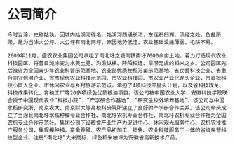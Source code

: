 # 公司简介

    今时当涂，史称姑孰，因城内姑溪河得名。姑溪河西通长江，东连石臼湖，流经之处，鱼盐所聚，是为当涂大公圩。大公圩有南北两圩，原因地势低洼，农业基础设施薄弱，屯耕不易。

    2009年11月，盛农农业集团公司承租了南北圩之塘南镇南圩7000余亩土地，着力打造现代农业科技园区，将昔日滩涂变为水美土肥、沟渠纵横、阡陌相连、旱涝无虞的稻米之乡。公司园区先后被评为全国青少年农业科普示范基地、农业部优质粳稻万亩示范基地、省民营科技企业、省重合同守信用企业、省市现代农业科技示范园、市农业科技园、市农业产业化龙头企业，市首批科技小巨人企业、市休闲农业与乡村旅游示范点。承担了4项科技部星火计划，以及省科技攻关、科技成果转化、育秧工厂等20多项绿色优质粮油项目。该公司被中国农业大学、安徽科技学院联合授予中国现代农业“科技小院”、“产学研合作基地”、“研究生校外培养基地”。该公司与中国水稻研究所、南京农大、南京财大等高校科研院所建立了良好的产学研合作关系。该公司牵头成立了当涂县南北圩水稻种植专业合作社、南北圩农机专业合作社，南北圩农机专业合作社为全国农机专业合作示范社。集团公司下设粮食产业生产力促进中心、休闲观光服务中心、农机农技推广服务公司，集规模种植，畜禽养殖、农产品初加工、销售、农业科技服务于一体的省级民营科技型企业。注册“南北圩”大米商标，绿色稻米被评为安徽省高新技术产品。

